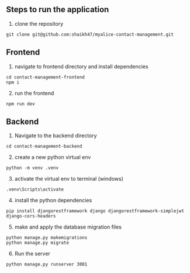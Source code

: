 ## Steps to run the application

1. clone the repository

```
git clone git@github.com:shaikh47/myalice-contact-management.git
```

## Frontend

1. navigate to frontend directory and install dependencies

```
cd contact-management-frontend
npm i
```

2. run the frontend

```
npm run dev
```

## Backend

1. Navigate to the backend directory

```
cd contact-management-backend
```

2. create a new python virtual env

```
python -m venv .venv
```

3. activate the virtual env to terminal (windows)

```
.venv\Scripts\activate
```

4. install the python dependencies

```
pip install djangorestframework django djangorestframework-simplejwt django-cors-headers
```

5. make and apply the database migration files

```
python manage.py makemigrations
python manage.py migrate
```

6. Run the server
```
python manage.py runserver 3001
```